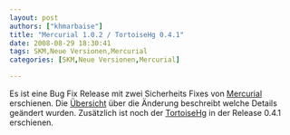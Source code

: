 ```yaml
---
layout: post
authors: ["khmarbaise"]
title: "Mercurial 1.0.2 / TortoiseHg 0.4.1"
date: 2008-08-29 18:30:41
tags: SKM,Neue Versionen,Mercurial
categories: [SKM,Neue Versionen,Mercurial]

---
```

Es ist eine Bug Fix Release mit zwei Sicherheits Fixes von <a href="http://www.selenic.com/mercurial/wiki/"  title="Mercurial">Mercurial</a> erschienen. Die <a href="http://www.selenic.com/mercurial/wiki/index.cgi/WhatsNew"  title="Whats New">Übersicht</a> über die Änderung beschreibt welche Details geändert wurden. Zusätzlich ist noch der <a href="http://tortoisehg.sourceforge.net/"  title="TortoiseHg">TortoiseHg</a> in der Release 0.4.1 erschienen.
